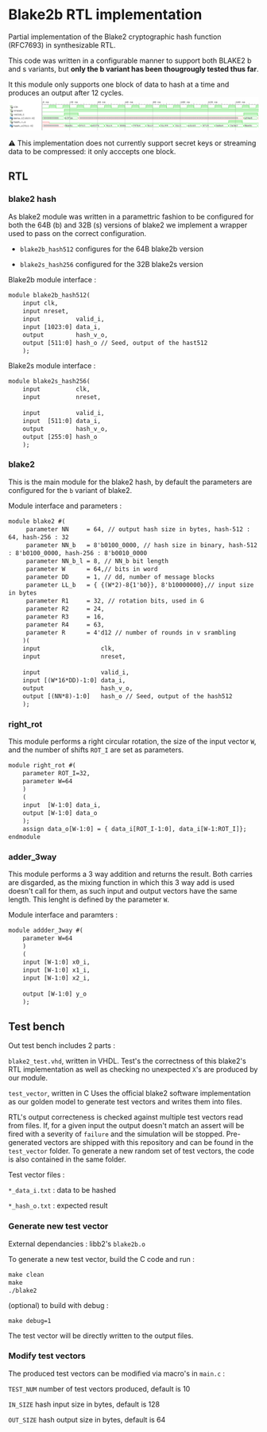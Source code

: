 # Blake2b RTL implementation

Partial implementation of the Blake2 cryptographic hash function (RFC7693) in 
synthesizable RTL.

This code was written in a configurable manner to support both BLAKE2
b and s variants, but **only the b variant has been thougrougly tested thus far**.

It this module only supports one block of data to hash at a time and produces an output after 12 cycles.
![Blake2b wave overview!](/doc/wave.png)

:warning: This implementation does not currently support secret keys or streaming data to be compressed: it
only acccepts one block.

## RTL

### blake2 hash  

As blake2 module was written in a paramettric fashion to be configured for both the 64B (b) and 32B (s) versions
of blake2 we implement a wrapper used to pass on the correct configuration.

- `blake2b_hash512` configures for the 64B blake2b version

- `blake2s_hash256` configured for the 32B blake2s version

Blake2b module interface :
```
module blake2b_hash512(
	input clk,
	input nreset,
	input          valid_i,
	input [1023:0] data_i,
	output         hash_v_o,
	output [511:0] hash_o // Seed, output of the hast512
	);
```

Blake2s module interface :
```
module blake2s_hash256(
	input          clk,
	input 	       nreset,

	input 	       valid_i,
	input  [511:0] data_i,
	output         hash_v_o,
	output [255:0] hash_o
	);
```

### blake2

This is the main module for the blake2 hash, by default the parameters are configured for the `b` variant of blake2.

Module interface and parameters :
```
module blake2 #( 
	 parameter NN     = 64, // output hash size in bytes, hash-512 : 64, hash-256 : 32 
	 parameter NN_b   = 8'b0100_0000, // hash size in binary, hash-512 : 8'b0100_0000, hash-256 : 8'b0010_0000
	 parameter NN_b_l = 8, // NN_b bit length 
	 parameter W      = 64,// bits in word
	 parameter DD     = 1, // dd, number of message blocks
     parameter LL_b   = { {(W*2)-8{1'b0}}, 8'b10000000},// input size in bytes
	 parameter R1	  = 32, // rotation bits, used in G
	 parameter R2	  = 24,
	 parameter R3	  = 16,
	 parameter R4	  = 63,
	 parameter R 	  = 4'd12 // number of rounds in v srambling
	)(
	input                 clk,
	input                 nreset,

	input 	              valid_i,
	input [(W*16*DD)-1:0] data_i,
	output                hash_v_o,
	output [(NN*8)-1:0]   hash_o // Seed, output of the hash512
	);
```

### right\_rot 

This module performs a right circular rotation, the size of the input vector `W`, and the number of shifts `ROT_I` are set
as parameters. 

```
module right_rot #(
	parameter ROT_I=32,
	parameter W=64
	)
	(
	input  [W-1:0] data_i,
	output [W-1:0] data_o
	);
	assign data_o[W-1:0] = { data_i[ROT_I-1:0], data_i[W-1:ROT_I]};
endmodule
```

### adder\_3way

This module performs a 3 way addition and returns the result. Both carries are disgarded, as the mixing function in which this 3 way add 
is used doesn't call for them, as such input and output vectors have the same length.
This lenght is defined by the parameter `W`.

Module interface and paramters :
```
module addder_3way #(
	parameter W=64
	)
	(
	input [W-1:0] x0_i,
	input [W-1:0] x1_i,
	input [W-1:0] x2_i,
	
	output [W-1:0] y_o
	);
```

## Test bench

Out test bench includes 2 parts :

`blake2_test.vhd`, written in VHDL.
Test's the correctness of this blake2's RTL implementation as well as 
checking no unexpected `X`'s are produced by our module.

`test_vector`, written in C
Uses the official blake2 software implementation as our golden model to
generate test vectors and writes them into files.
        

RTL's output correcteness is checked against multiple test vectors read from files.
If, for a given input the output doesn't match an assert will be fired with a
severity of `failure` and the simulation will be stopped.
Pre-generated vectors are shipped with this repository and can be found in the
`test_vector` folder.
To generate a new random set of test vectors, the code is also contained in the
same folder.

Test vector files :

`*_data_i.txt` : data to be hashed

`*_hash_o.txt` : expected result

### Generate new test vector

External dependancies : libb2's `blake2b.o`

To generate a new test vector, build the C code and run :

```
make clean
make
./blake2
```

(optional) to build with debug :
```
make debug=1
```

The test vector will be directly written to the output files.

### Modify test vectors

The produced test vectors can be modified via macro's in `main.c` :

`TEST_NUM` number of test vectors produced, default is 10

`IN_SIZE` hash input size in bytes, default is 128

`OUT_SIZE` hash output size in bytes, default is 64


